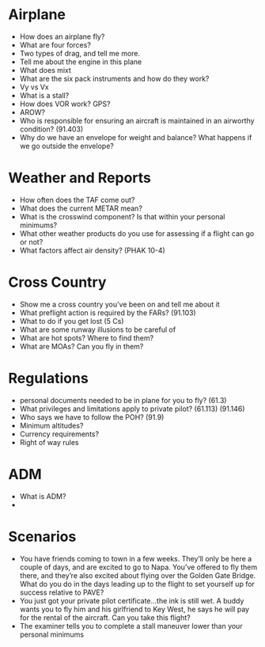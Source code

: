 # Airplane
- How does an airplane fly?
- What are four forces?
- Two types of drag, and tell me more.
- Tell me about the engine in this plane
- What does mixt
- What are the six pack instruments and how do they work?
- Vy vs Vx
- What is a stall?
- How does VOR work? GPS?
- AROW?
- Who is responsible for ensuring an aircraft is maintained in an airworthy condition? (91.403)
- Why do we have an envelope for weight and balance? What happens if we go outside the envelope?

# Weather and Reports
- How often does the TAF come out?
- What does the current METAR mean?
- What is the crosswind component? Is that within your personal minimums?
- What other weather products do you use for assessing if a flight can go or not?
- What factors affect air density? (PHAK 10-4)

# Cross Country
- Show me a cross country you’ve been on and tell me about it
- What preflight action is required by the FARs? (91.103)
- What to do if you get lost (5 Cs)
- What are some runway illusions to be careful of
- What are hot spots? Where to find them?
- What are MOAs? Can you fly in them?

# Regulations
- personal documents needed to be in plane for you to fly? (61.3)
- What privileges and limitations apply to private pilot? (61.113) (91.146)
- Who says we have to follow the POH? (91.9)
- Minimum altitudes?
- Currency requirements?
- Right of way rules

# ADM
- What is ADM?
- 

# Scenarios
- You have friends coming to town in a few weeks. They’ll only be here a couple of days, and are excited to go to Napa. You’ve offered to fly them there, and they’re also excited about flying over the Golden Gate Bridge. What do you do in the days leading up to the flight to set yourself up for success relative to PAVE?
- You just got your private pilot certificate...the ink is still wet. A buddy wants you to fly him and his girlfriend to Key West, he says he will pay for the rental of the aircraft. Can you take this flight?
- The examiner tells you to complete a stall maneuver lower than your personal minimums